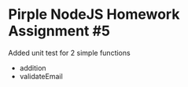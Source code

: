  # Pirple NodeJS Homework Assignment #5

Added unit test for 2 simple functions
 - addition
 - validateEmail